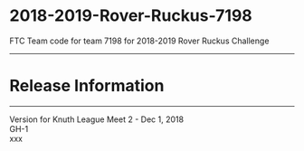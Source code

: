 # 2018-2019-Rover-Ruckus-7198
FTC Team code for team 7198 for 2018-2019 Rover Ruckus Challenge

**************************************************************************************
# Release Information
**************************************************************************************

Version for Knuth League Meet 2 - Dec 1, 2018   
GH-1  
xxx
